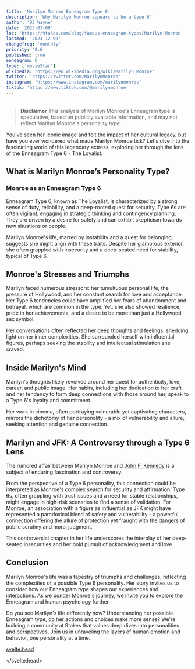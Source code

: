 ```yaml
---
title: 'Marilyn Monroe Enneagram Type 6'
description: 'Why Marilyn Monroe appears to be a type 6'
author: 'DJ Wayne'
date: '2023-03-09'
loc: 'https://9takes.com/blog/famous-enneagram-types/Marilyn-Monroe'
lastmod: '2023-12-09'
changefreq: 'monthly'
priority: '0.6'
published: true
enneagram: 6
type: ['movieStar']
wikipedia: 'https://en.wikipedia.org/wiki/Marilyn_Monroe'
twitter: 'https://twitter.com/MarilynMonroe'
instagram: 'https://www.instagram.com/marilynmonroe'
tiktok: 'https://www.tiktok.com/@marilynmonroe'
---
```


<script>
    import  PopCard  from "../../../lib/components/atoms/PopCard.svelte";
</script>

<div
    style="display: flex;
    justify-content: center;
    margin: 1rem 0;
    "
>
    <PopCard
        image={`/types/6s/${'Marilyn-Monroe'}.webp`}
        showIcon={false}
        enneagramType="6"
        displayText="Marilyn Monroe"
        subtext=""
    />
</div>

> **Disclaimer** This analysis of Marilyn Monroe's Enneagram type is speculative, based on publicly available information, and may not reflect Marilyn Monroe's personality type.

<p class="firstLetter">You've seen her iconic image and felt the impact of her cultural legacy, but have you ever wondered what made Marilyn Monroe tick? Let's dive into the fascinating world of this legendary actress, exploring her through the lens of the Enneagram Type 6 - The Loyalist.</p>

## What is Marilyn Monroe’s Personality Type?

### Monroe as an Enneagram Type 6

Enneagram Type 6, known as The Loyalist, is characterized by a strong sense of duty, reliability, and a deep-rooted quest for security. Type 6s are often vigilant, engaging in strategic thinking and contingency planning. They are driven by a desire for safety and can exhibit skepticism towards new situations or people.

Marilyn Monroe's life, marred by instability and a quest for belonging, suggests she might align with these traits. Despite her glamorous exterior, she often grappled with insecurity and a deep-seated need for stability, typical of Type 6.

## Monroe's Stresses and Triumphs

Marilyn faced numerous stressors: her tumultuous personal life, the pressure of Hollywood, and her constant search for love and acceptance. Her Type 6 tendencies could have amplified her fears of abandonment and betrayal, which are common in the type. Yet, she also showed resilience, pride in her achievements, and a desire to be more than just a Hollywood sex symbol.

Her conversations often reflected her deep thoughts and feelings, shedding light on her inner complexities. She surrounded herself with influential figures, perhaps seeking the stability and intellectual stimulation she craved.

## Inside Marilyn's Mind

Marilyn's thoughts likely revolved around her quest for authenticity, love, career, and public image. Her habits, including her dedication to her craft and her tendency to form deep connections with those around her, speak to a Type 6's loyalty and commitment.

Her work in cinema, often portraying vulnerable yet captivating characters, mirrors the dichotomy of her personality - a mix of vulnerability and allure, seeking attention and genuine connection.

## Marilyn and JFK: A Controversy through a Type 6 Lens

The rumored affair between Marilyn Monroe and <a href="/blog/famous-enneagram-types/John-F-Kennedy">John F. Kennedy</a> is a subject of enduring fascination and controversy.

From the perspective of a Type 6 personality, this connection could be interpreted as Monroe's complex search for security and affirmation. Type 6s, often grappling with trust issues and a need for stable relationships, might engage in high-risk scenarios to find a sense of validation. For Monroe, an association with a figure as influential as JFK might have represented a paradoxical blend of safety and vulnerability - a powerful connection offering the allure of protection yet fraught with the dangers of public scrutiny and moral judgment.

This controversial chapter in her life underscores the interplay of her deep-seated insecurities and her bold pursuit of acknowledgment and love.

## Conclusion

Marilyn Monroe's life was a tapestry of triumphs and challenges, reflecting the complexities of a possible Type 6 personality. Her story invites us to consider how our Enneagram type shapes our experiences and interactions. As we ponder Monroe's journey, we invite you to explore the Enneagram and human psychology further.

Do you see Marilyn's life differently now? Understanding her possible Enneagram type, do her actions and choices make more sense? We're building a community at 9takes that values deep dives into personalities and perspectives. Join us in unraveling the layers of human emotion and behavior, one personality at a time.

<svelte:head>

<script type="application/ld+json">
  {
  "@context": "http://schema.org",
  "@graph": [
    {
      "@type": "Article",
      "articleBody": "This article goes into Marilyn Monroe's personality from the Enneagram Type 6 - The Loyalist perspective. It explores her life's stresses, triumphs, and controversies, including her rumored affair with JFK, and how these may align with Type 6 characteristics. The article aims to provide insights into Monroe's inner world, her thoughts, feelings, and habits, all through the Enneagram lens.",
      "creator": {
        "@type": "Person",
        "name": "DJ Wayne",
        "sameAs": ["https://www.instagram.com/djwayne3/", "https://www.youtube.com/@djwayne3", "https://www.linkedin.com/in/davidtwayne/", "https://twitter.com/djwayne3"
        ]
      },
      "author": {
        "@type": "Person",
        "name": "DJ Wayne",
        "sameAs": [
          "https://www.instagram.com/djwayne3/",
          "https://www.youtube.com/@djwayne3",
          "https://www.linkedin.com/in/davidtwayne/",
          "https://twitter.com/djwayne3"
        ]
      },
      "dateModified": {
        "@type": "Date",
        "@value": "2023-12-09"
      },
      "datePublished": {
        "@type": "Date",
        "@value": "2023-03-09"
      },
      "description": "Exploring Marilyn Monroe's Enneagram Type 6 personality, this blog post examines her life, her actions, and her choices through this perspective, providing a deeper understanding of her complex nature.",
      "headline": "Marilyn Monroe's Enneagram Type 6 Personality: A Deep Dive",
      "image": {
        "@type": "ImageObject",
        "height": 900,
        "url": "https://9takes.com/types/6s/Marilyn-Monroe.webp",
        "width": 900
      },
      "mainEntityOfPage": {
        "@id": "https://9takes.com/blog/famous-enneagram-types/Marilyn-Monroe",
        "@type": "WebPage"
      },
      "mentions": {
        "@type": "Person",
        "name": "Marilyn Monroe",
        "sameAs": ["https://en.wikipedia.org/wiki/Marilyn_Monroe"]
      },
      "publisher": {
        "@type": "Organization",
        "sameAs": ["https://www.instagram.com/9takesdotcom/", "https://twitter.com/9takesdotcom"],
        "logo": {
          "@type": "ImageObject",
          "url": "https://9takes.com/brand/darkRubix.png"
        },
        "name": "9takes"
      }
    },
    {
      "@type": "FAQPage",
      "mainEntity": [
        {
            "@type": "Question",
            "acceptedAnswer": {
                "@type": "Answer",
                "text": "Marilyn Monroe is considered an Enneagram Type 6 due to her quest for stability, deep-rooted insecurities, and need for affirmation, traits common to Type 6 personalities. Her life's challenges and pursuits reflect the Type 6 characteristics of seeking security and loyalty."
            },
            "name": "Why is Marilyn Monroe considered an Enneagram Type 6?"
            },
        {
            "@type": "Question",
            "acceptedAnswer": {
                "@type": "Answer",
                "text": "Marilyn Monroe's Type 6 personality may have influenced her relationships by creating a deep desire for security and loyalty, leading her to form connections with influential figures and possibly contributing to her rumored affair with JFK."
            },
            "name": "How did Marilyn Monroe's Type 6 personality affect her relationships?"
        },
        {
            "@type": "Question",
            "acceptedAnswer": {
                "@type": "Answer",
                "text": "Key traits of an Enneagram Type 6, as seen in Marilyn Monroe, include a strong desire for security, loyalty, skepticism, strategic thinking, and a tendency towards anxiety and seeking affirmation."
            },
            "name": "What are the key traits of an Enneagram Type 6 like Marilyn Monroe?"
        },
        {
            "@type": "Question",
            "acceptedAnswer": {
                "@type": "Answer",
                "text": "Marilyn Monroe's Enneagram Type 6 may explain her career choices as attempts to find security and validation, leading her to roles that balanced vulnerability and allure, reflecting her own personality conflicts."
            },
            "name": "How does the Enneagram Type 6 explain Marilyn Monroe's career choices?"
        }
      ]
    }
  ]
}

</script>

</svelte:head>
